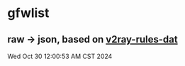 # gfwlist
## raw -> json, based on [v2ray-rules-dat](https://github.com/Loyalsoldier/v2ray-rules-dat)
Wed Oct 30 12:00:53 AM CST 2024

